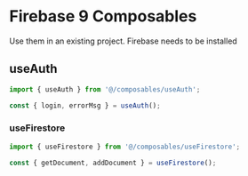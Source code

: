 # Firebase 9 Composables

Use them in an existing project. Firebase needs to be installed

## useAuth

```js
import { useAuth } from '@/composables/useAuth';

const { login, errorMsg } = useAuth();

```

### useFirestore

```js
import { useFirestore } from '@/composables/useFirestore';

const { getDocument, addDocument } = useFirestore();
```
